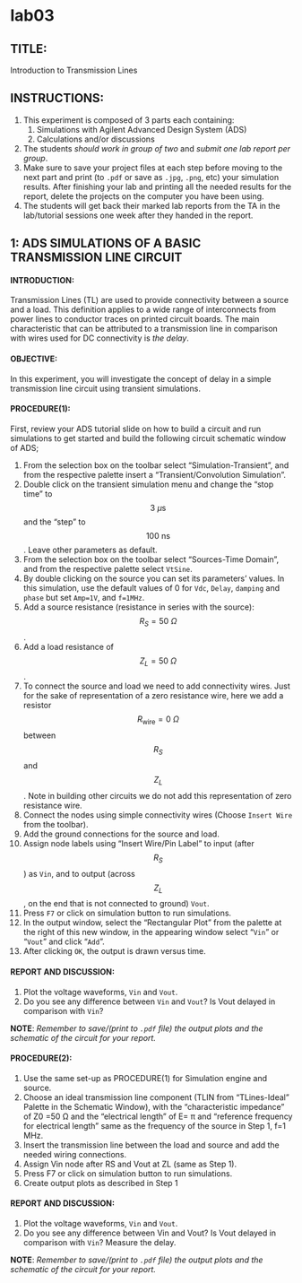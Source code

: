 # lab03

## TITLE:
Introduction to Transmission Lines

## INSTRUCTIONS:
1. This experiment is composed of 3 parts each containing:
	1. Simulations with Agilent Advanced Design System (ADS)
	2. Calculations and/or discussions
2. The students *should work in group of two* and *submit one lab report per group*.
3. Make sure to save your project files at each step before moving to the next part and print (to `.pdf` or save as `.jpg`, `.png`, etc) your simulation results. After finishing your lab and printing all the needed results for the report, delete the projects on the computer you have been using.
4. The students will get back their marked lab reports from the TA in the lab/tutorial sessions one week after they handed in the report.

## 1: ADS SIMULATIONS OF A BASIC TRANSMISSION LINE CIRCUIT
#### INTRODUCTION:
Transmission Lines (TL) are used to provide connectivity between a source and a load. This definition applies to a wide range of interconnects from power lines to conductor traces on printed circuit boards. The main characteristic that can be attributed to a transmission line in comparison with wires used for DC connectivity is *the delay*.


#### OBJECTIVE:
In this experiment, you will investigate the concept of delay in a simple transmission line circuit using transient simulations.


#### PROCEDURE(1):
First, review your ADS tutorial slide on how to build a circuit and run simulations to get started and build the following circuit schematic window of ADS;
1. From the selection box on the toolbar select “Simulation-Transient”, and from the respective palette insert a “Transient/Convolution Simulation”.
2. Double click on the transient simulation menu and change the “stop time” to $$3\:\mu\text{s}$$ and the “step” to $$100\:\text{ns}$$. Leave other parameters as default.
3. From the selection box on the toolbar select “Sources-Time Domain”, and from the respective palette select `VtSine`.
4. By double clicking on the source you can set its parameters’ values. In this simulation, use the default values of 0 for `Vdc`, `Delay`, `damping` and `phase` but set `Amp=1V`, and `f=1MHz`.
5. Add a source resistance (resistance in series with the source): $$R_S=50\:\Omega$$.
6. Add a load resistance of $$Z_L=50\:\Omega$$.
7. To connect the source and load we need to add connectivity wires. Just for the sake of representation of a zero resistance wire, here we add a resistor $$R_\text{wire}=0\:\Omega$$ between $$R_S$$ and $$Z_L$$. Note in building other circuits we do not add this representation of zero resistance wire.
8. Connect the nodes using simple connectivity wires (Choose `Insert Wire` from the toolbar).
9. Add the ground connections for the source and load.
10. Assign node labels using “Insert Wire/Pin Label” to input (after $$R_S$$) as `Vin`, and to
output (across $$Z_L$$, on the end that is not connected to ground) `Vout`.
11. Press `F7` or click on simulation button to run simulations.
12. In the output window, select the “Rectangular Plot” from the palette at the right of
this new window, in the appearing window select “`Vin`” or “`Vout`” and click “`Add`”.
13. After clicking `OK`, the output is drawn versus time.


#### REPORT AND DISCUSSION:
1. Plot the voltage waveforms, `Vin` and `Vout`.
2. Do you see any difference between `Vin` and `Vout`? Is Vout delayed in comparison with `Vin`?

**NOTE**: *Remember to save/(print to `.pdf` file) the output plots and the schematic of the circuit for your report.*


#### PROCEDURE(2):
1. Use the same set-up as PROCEDURE(1) for Simulation engine and source.
2. Choose an ideal transmission line component (TLIN from “TLines-Ideal” Palette in the Schematic Window), with the “characteristic impedance” of Z0 =50 Ω and the “electrical length” of E= π and “reference frequency for electrical length”
same as the frequency of the source in Step 1, f=1 MHz.
3. Insert the transmission line between the load and source and add the needed
wiring connections.
4. Assign Vin node after RS and Vout at ZL (same as Step 1).
5. Press F7 or click on simulation button to run simulations.
6. Create output plots as described in Step 1


#### REPORT AND DISCUSSION:
1. Plot the voltage waveforms, `Vin` and `Vout`.
2. Do you see any difference between Vin and Vout? Is Vout delayed in comparison with `Vin`? Measure the delay.

**NOTE**: *Remember to save/(print to `.pdf` file) the output plots and the schematic of the circuit for your report.*





